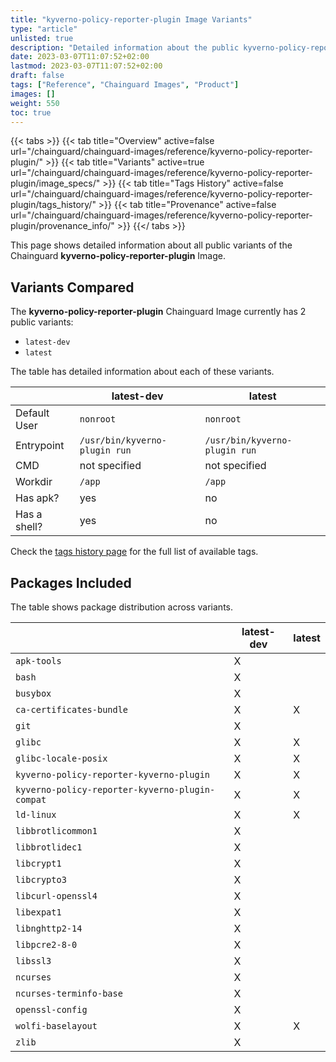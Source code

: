 ```yaml
---
title: "kyverno-policy-reporter-plugin Image Variants"
type: "article"
unlisted: true
description: "Detailed information about the public kyverno-policy-reporter-plugin Chainguard Image variants"
date: 2023-03-07T11:07:52+02:00
lastmod: 2023-03-07T11:07:52+02:00
draft: false
tags: ["Reference", "Chainguard Images", "Product"]
images: []
weight: 550
toc: true
---
```


{{< tabs >}}
{{< tab title="Overview" active=false url="/chainguard/chainguard-images/reference/kyverno-policy-reporter-plugin/" >}}
{{< tab title="Variants" active=true url="/chainguard/chainguard-images/reference/kyverno-policy-reporter-plugin/image_specs/" >}}
{{< tab title="Tags History" active=false url="/chainguard/chainguard-images/reference/kyverno-policy-reporter-plugin/tags_history/" >}}
{{< tab title="Provenance" active=false url="/chainguard/chainguard-images/reference/kyverno-policy-reporter-plugin/provenance_info/" >}}
{{</ tabs >}}

This page shows detailed information about all public variants of the Chainguard **kyverno-policy-reporter-plugin** Image.

## Variants Compared
The **kyverno-policy-reporter-plugin** Chainguard Image currently has 2 public variants: 

- `latest-dev`
- `latest`

The table has detailed information about each of these variants.

|              | latest-dev                    | latest                        |
|--------------|-------------------------------|-------------------------------|
| Default User | `nonroot`                     | `nonroot`                     |
| Entrypoint   | `/usr/bin/kyverno-plugin run` | `/usr/bin/kyverno-plugin run` |
| CMD          | not specified                 | not specified                 |
| Workdir      | `/app`                        | `/app`                        |
| Has apk?     | yes                           | no                            |
| Has a shell? | yes                           | no                            |

Check the [tags history page](/chainguard/chainguard-images/reference/kyverno-policy-reporter-plugin/tags_history/) for the full list of available tags.

## Packages Included
The table shows package distribution across variants.

|                                                 | latest-dev | latest |
|-------------------------------------------------|------------|--------|
| `apk-tools`                                     | X          |        |
| `bash`                                          | X          |        |
| `busybox`                                       | X          |        |
| `ca-certificates-bundle`                        | X          | X      |
| `git`                                           | X          |        |
| `glibc`                                         | X          | X      |
| `glibc-locale-posix`                            | X          | X      |
| `kyverno-policy-reporter-kyverno-plugin`        | X          | X      |
| `kyverno-policy-reporter-kyverno-plugin-compat` | X          | X      |
| `ld-linux`                                      | X          | X      |
| `libbrotlicommon1`                              | X          |        |
| `libbrotlidec1`                                 | X          |        |
| `libcrypt1`                                     | X          |        |
| `libcrypto3`                                    | X          |        |
| `libcurl-openssl4`                              | X          |        |
| `libexpat1`                                     | X          |        |
| `libnghttp2-14`                                 | X          |        |
| `libpcre2-8-0`                                  | X          |        |
| `libssl3`                                       | X          |        |
| `ncurses`                                       | X          |        |
| `ncurses-terminfo-base`                         | X          |        |
| `openssl-config`                                | X          |        |
| `wolfi-baselayout`                              | X          | X      |
| `zlib`                                          | X          |        |

